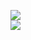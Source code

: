 [![](https://img.shields.io/badge/Made%20With-Github%20Spray-lightgrey.svg?style=for-the-badge&logo=github)](https://github.com/Annihil/github-spray#30270)  
[![](https://i.imgur.com/2DrTn0Z.gif)](https://github.com/Annihil/github-spray)